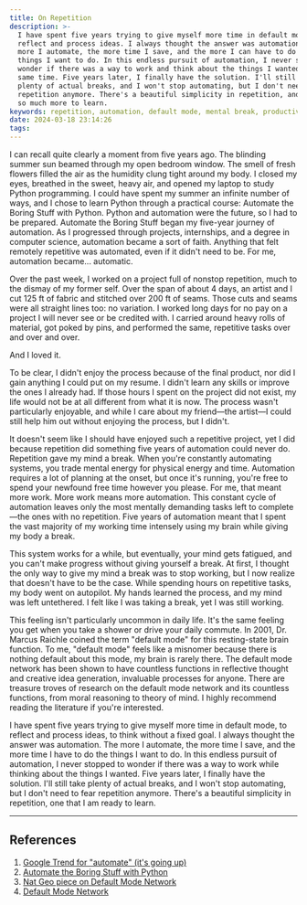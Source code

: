```yaml
---
title: On Repetition
description: >-
  I have spent five years trying to give myself more time in default mode, to
  reflect and process ideas. I always thought the answer was automation. The
  more I automate, the more time I save, and the more I can have to do the
  things I want to do. In this endless pursuit of automation, I never stopped to
  wonder if there was a way to work and think about the things I wanted at the
  same time. Five years later, I finally have the solution. I'll still take
  plenty of actual breaks, and I won't stop automating, but I don't need to fear
  repetition anymore. There's a beautiful simplicity in repetition, and I have
  so much more to learn.
keywords: repetition, automation, default mode, mental break, productivity
date: 2024-03-18 23:14:26
tags:
---
```



I can recall quite clearly a moment from five years ago. The blinding summer sun beamed through my open bedroom window. The smell of fresh flowers filled the air as the humidity clung tight around my body. I closed my eyes, breathed in the sweet, heavy air, and opened my laptop to study Python programming. I could have spent my summer an infinite number of ways, and I chose to learn Python through a practical course: Automate the Boring Stuff with Python. Python and automation were the future, so I had to be prepared. Automate the Boring Stuff began my five-year journey of automation. As I progressed through projects, internships, and a degree in computer science, automation became a sort of faith. Anything that felt remotely repetitive was automated, even if it didn't need to be. For me, automation became... automatic.

Over the past week, I worked on a project full of nonstop repetition, much to the dismay of my former self. Over the span of about 4 days, an artist and I cut 125 ft of fabric and stitched over 200 ft of seams. Those cuts and seams were all straight lines too: no variation. I worked long days for no pay on a project I will never see or be credited with. I carried around heavy rolls of material, got poked by pins, and performed the same, repetitive tasks over and over and over.

And I loved it.

To be clear, I didn't enjoy the process because of the final product, nor did I gain anything I could put on my resume. I didn't learn any skills or improve the ones I already had. If those hours I spent on the project did not exist, my life would not be at all different from what it is now. The process wasn't particularly enjoyable, and while I care about my friend—the artist—I could still help him out without enjoying the process, but I didn't.

It doesn't seem like I should have enjoyed such a repetitive project, yet I did because repetition did something five years of automation could never do. Repetition gave my mind a break. When you're constantly automating systems, you trade mental energy for physical energy and time. Automation requires a lot of planning at the onset, but once it's running, you're free to spend your newfound free time however you please. For me, that meant more work. More work means more automation. This constant cycle of automation leaves only the most mentally demanding tasks left to complete—the ones with no repetition. Five years of automation meant that I spent the vast majority of my working time intensely using my brain while giving my body a break.

This system works for a while, but eventually, your mind gets fatigued, and you can't make progress without giving yourself a break. At first, I thought the only way to give my mind a break was to stop working, but I now realize that doesn't have to be the case. While spending hours on repetitive tasks, my body went on autopilot. My hands learned the process, and my mind was left untethered. I felt like I was taking a break, yet I was still working.

This feeling isn't particularly uncommon in daily life. It's the same feeling you get when you take a shower or drive your daily commute. In 2001, Dr. Marcus Raichle coined the term "default mode" for this resting-state brain function. To me, "default mode" feels like a misnomer because there is nothing default about this mode, my brain is rarely there. The default mode network has been shown to have countless functions in reflective thought and creative idea generation, invaluable processes for anyone. There are treasure troves of research on the default mode network and its countless functions, from moral reasoning to theory of mind. I highly recommend reading the literature if you're interested.

I have spent five years trying to give myself more time in default mode, to reflect and process ideas, to think without a fixed goal. I always thought the answer was automation. The more I automate, the more time I save, and the more time I have to do the things I want to do. In this endless pursuit of automation, I never stopped to wonder if there was a way to work while thinking about the things I wanted. Five years later, I finally have the solution. I'll still take plenty of actual breaks, and I won't stop automating, but I don't need to fear repetition anymore. There's a beautiful simplicity in repetition, one that I am ready to learn.

---

## References

1. [Google Trend for "automate" (it's going up)](https://trends.google.com/trends/explore?date=today%205-y&geo=US&q=automate&hl=en)
2. [Automate the Boring Stuff with Python](https://automatetheboringstuff.com)
3. [Nat Geo piece on Default Mode Network](https://www.nationalgeographic.co.uk/history-and-civilisation/2022/08/the-science-of-why-you-have-great-ideas-in-the-shower)
4. [Default Mode Network](https://en.wikipedia.org/wiki/Default_mode_network)
